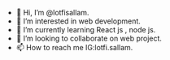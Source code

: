 - 👋 Hi, I’m @lotfisallam.
- 👀 I’m interested in web development.
- 🌱 I’m currently learning React js , node js.
- 💞️ I’m looking to collaborate on web project.
- 📫 How to reach me IG:lotfi.sallam.

<!---
lotfisallam/lotfisallam is a ✨ special ✨ repository because its `README.md` (this file) appears on your GitHub profile.
You can click the Preview link to take a look at your changes.
--->
